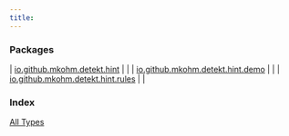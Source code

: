 ```yaml
---
title: 
---
```


### Packages

| [io.github.mkohm.detekt.hint](io.github.mkohm.detekt.hint/index.html) |  |
| [io.github.mkohm.detekt.hint.demo](io.github.mkohm.detekt.hint.demo/index.html) |  |
| [io.github.mkohm.detekt.hint.rules](io.github.mkohm.detekt.hint.rules/index.html) |  |

### Index

[All Types](alltypes/index.html)